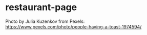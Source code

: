 # restaurant-page
Photo by Julia Kuzenkov from Pexels: https://www.pexels.com/photo/people-having-a-toast-1974594/